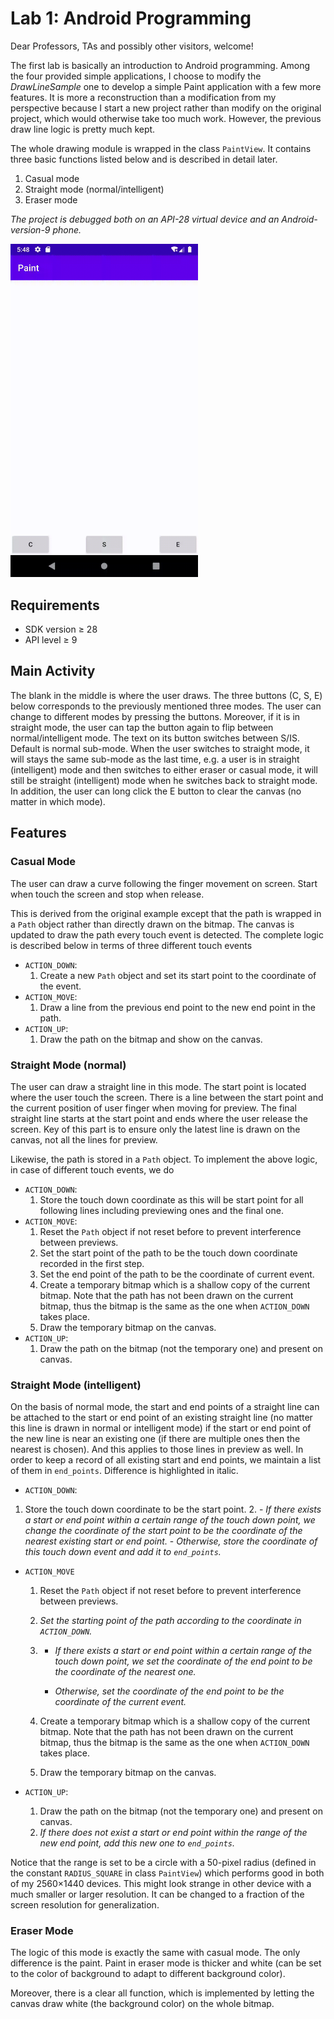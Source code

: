 # Lab 1: Android Programming

Dear Professors, TAs and possibly other visitors, welcome!

The first lab is basically an introduction to Android programming. Among the four provided simple applications, I choose to modify the *DrawLineSample* one to develop a simple Paint application with a few more features. It is more a reconstruction than a modification from my perspective because I start a new project rather than modify on the original project, which would otherwise take too much work. However, the previous draw line logic is pretty much kept.

The whole drawing module is wrapped in the class `PaintView`. It contains three basic functions listed below and is described in detail later.

1. Casual mode
2. Straight mode (normal/intelligent)
3. Eraser mode

*The project is debugged both on an API-28 virtual device and an Android-version-9 phone.*

<img src="./demo/demo.gif" alt="Demo" width="300" />

## Requirements

- SDK version &ge; 28​
- API level &ge; 9​

## Main Activity

The blank in the middle is where the user draws. The three buttons (C, S, E) below corresponds to the previously mentioned three modes. The user can change to different modes by pressing the buttons. Moreover, if it is in straight mode, the user can tap the button again to flip between normal/intelligent mode. The text on its button switches between S/IS. Default is normal sub-mode. When the user switches to straight mode, it will stays the same sub-mode as the last time, e.g. a user is in straight (intelligent) mode and then switches to either eraser or casual mode, it will still be straight (intelligent) mode when he switches back to straight mode. In addition, the user can long click the E button to clear the canvas (no matter in which mode).

## Features

### Casual Mode

The user can draw a curve following the finger movement on screen. Start when touch the screen and stop when release.

This is derived from the original example except that the path is wrapped in a `Path` object rather than directly drawn on the bitmap. The canvas is updated to draw the path every touch event is detected. The complete logic is described below in terms of three different touch events

- `ACTION_DOWN`:
    1. Create a new `Path` object and set its start point to the coordinate of the event.
- `ACTION_MOVE`:
    1. Draw a line from the previous end point to the new end point in the path.
- `ACTION_UP`:
    1. Draw the path on the bitmap and show on the canvas.

### Straight Mode (normal)

The user can draw a straight line in this mode. The start point is located where the user touch the screen. There is a line between the start point and the current position of user finger when moving for preview. The final straight line starts at the start point and ends where the user release the screen. Key of this part is to ensure only the latest line is drawn on the canvas, not all the lines for preview.

Likewise, the path is stored in a `Path` object. To implement the above logic, in case of different touch events, we do

- `ACTION_DOWN`: 
    1. Store the touch down coordinate as this will be start point for all following lines including previewing ones and the final one. 
- `ACTION_MOVE`:
    1. Reset the `Path` object if not reset before to prevent interference between previews. 
    2. Set the start point of the path to be the touch down coordinate recorded in the first step.
    3. Set the end point of the path to be the coordinate of current event.
    4. Create a temporary bitmap which is a shallow copy of the current bitmap. Note that the path has not been drawn on the current bitmap, thus the bitmap is the same as the one when `ACTION_DOWN` takes place.
    5. Draw the temporary bitmap on the canvas.
- `ACTION_UP`:
    1. Draw the path on the bitmap (not the temporary one) and present on canvas.

### Straight Mode (intelligent)

On the basis of normal mode, the start and end points of a straight line can be attached to the start or end point of an existing straight line (no matter this line is drawn in normal or intelligent mode) if the start or end point of the new line is near an existing one (if there are multiple ones then the nearest is chosen). And this applies to those lines in preview as well. In order to keep a record of all existing start and end points, we maintain a list of them in `end_points`. Difference is highlighted in italic.

- `ACTION_DOWN`:
1. Store the touch down coordinate to be the start point.
    2. - *If there exists a start or end point within a certain range of the touch down point, we change the coordinate of the start point to be the coordinate of the nearest existing start or end point.*
        - *Otherwise, store the coordinate of this touch down event and add it to `end_points`.*
    
- `ACTION_MOVE`
    1. Reset the `Path` object if not reset before to prevent interference between previews. 

    2. *Set the starting point of the path according to the coordinate in `ACTION_DOWN`.*

    3. - *If there exists a start or end point within a certain range of the touch down point, we set the coordinate of the end point to be the coordinate of the nearest one.*

        - *Otherwise, set the coordinate of the end point to be the coordinate of the current event.*

    4. Create a temporary bitmap which is a shallow copy of the current bitmap. Note that the path has not been drawn on the current bitmap, thus the bitmap is the same as the one when `ACTION_DOWN` takes place.

    5. Draw the temporary bitmap on the canvas.

- `ACTION_UP`:

    1. Draw the path on the bitmap (not the temporary one) and present on canvas.
    2. *If there does not exist a start or end point within the range of the new end point, add this new one to `end_points`.*

Notice that the range is set to be a circle with a 50​-pixel radius (defined in the constant `RADIUS_SQUARE` in class `PaintView`) which performs good in both of my 2560&times;1440 devices. This might look strange in other device with a much smaller or larger resolution. It can be changed to a fraction of the screen resolution for generalization.

### Eraser Mode

The logic of this mode is exactly the same with casual mode. The only difference is the paint. Paint in eraser mode is thicker and white (can be set to the color of background to adapt to different background color).

Moreover, there is a clear all function, which is implemented by letting the canvas draw white (the background color) on the whole bitmap.

